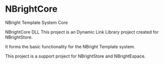 # NBrightCore
NBright Template System Core

NBrightCore DLL
This project is an Dynamic Link Library project created for NBrightStore.

It forms the basic functionality for the NBright Template system.

This project is a support project for NBrightStore and NBrightEspace.
